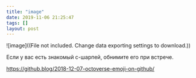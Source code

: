 ```yaml
---
title: "image"
date: 2019-11-06 21:25:47
tags: []
layout: post
---
```


![image]((File not included. Change data exporting settings to download.))

Если у вас есть знакомый c-шарпей, обнимите его при встрече.

<https://github.blog/2018-12-07-octoverse-emoji-on-github/>
